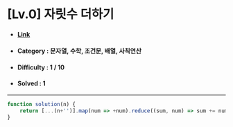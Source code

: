 # [Lv.0] 자릿수 더하기 
* #### [Link](https://school.programmers.co.kr/learn/courses/30/lessons/120906)
* #### Category : 문자열, 수학, 조건문, 배열, 사칙연산
* #### Difficulty : 1 / 10  
* #### Solved : 1

<hr />

```js
function solution(n) {
    return [...(n+'')].map(num => +num).reduce((sum, num) => sum += num, 0)
}
```